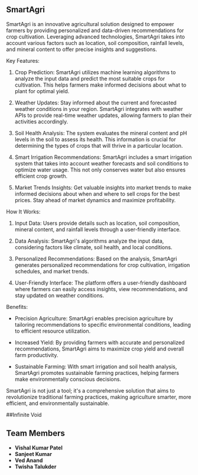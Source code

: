 ## SmartAgri

SmartAgri is an innovative agricultural solution designed to empower farmers by providing personalized and data-driven recommendations for crop cultivation. Leveraging advanced technologies, SmartAgri takes into account various factors such as location, soil composition, rainfall levels, and mineral content to offer precise insights and suggestions.

 Key Features:

1. Crop Prediction: SmartAgri utilizes machine learning algorithms to analyze the input data and predict the most suitable crops for cultivation. This helps farmers make informed decisions about what to plant for optimal yield.

2. Weather Updates: Stay informed about the current and forecasted weather conditions in your region. SmartAgri integrates with weather APIs to provide real-time weather updates, allowing farmers to plan their activities accordingly.

3. Soil Health Analysis: The system evaluates the mineral content and pH levels in the soil to assess its health. This information is crucial for determining the types of crops that will thrive in a particular location.

4. Smart Irrigation Recommendations: SmartAgri includes a smart irrigation system that takes into account weather forecasts and soil conditions to optimize water usage. This not only conserves water but also ensures efficient crop growth.

5. Market Trends Insights: Get valuable insights into market trends to make informed decisions about when and where to sell crops for the best prices. Stay ahead of market dynamics and maximize profitability.

 How It Works:
1. Input Data: Users provide details such as location, soil composition, mineral content, and rainfall levels through a user-friendly interface.

2. Data Analysis: SmartAgri's algorithms analyze the input data, considering factors like climate, soil health, and local conditions.

3. Personalized Recommendations: Based on the analysis, SmartAgri generates personalized recommendations for crop cultivation, irrigation schedules, and market trends.

4. User-Friendly Interface: The platform offers a user-friendly dashboard where farmers can easily access insights, view recommendations, and stay updated on weather conditions.

 Benefits:
- Precision Agriculture: SmartAgri enables precision agriculture by tailoring recommendations to specific environmental conditions, leading to efficient resource utilization.

- Increased Yield: By providing farmers with accurate and personalized recommendations, SmartAgri aims to maximize crop yield and overall farm productivity.

- Sustainable Farming: With smart irrigation and soil health analysis, SmartAgri promotes sustainable farming practices, helping farmers make environmentally conscious decisions.

SmartAgri is not just a tool; it's a comprehensive solution that aims to revolutionize traditional farming practices, making agriculture smarter, more efficient, and environmentally sustainable.

##Infinite Void
## Team Members
- **Vishal Kumar Patel** 
- **Sanjeet Kumar**     
- **Ved Anand** 
- **Twisha Talukder** 
